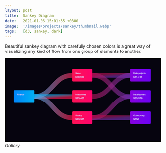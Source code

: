 ```yaml
---
layout: post
title:  Sankey Diagram
date:   2021-01-06 15:01:35 +0300
image:  '/images/projects/sankey/thumbnail.webp'
tags:   [d3, sankey, dark]
---
```



Beautiful sankey diagram with carefully chosen colors is a great way of visualizing any kind of flow from one group of elements to another. 

<div class="gallery-box">
  <div class="gallery">
    <img src="/images/projects/sankey/1.png">       
            
  </div>
  <em>Gallery</em>
</div>


